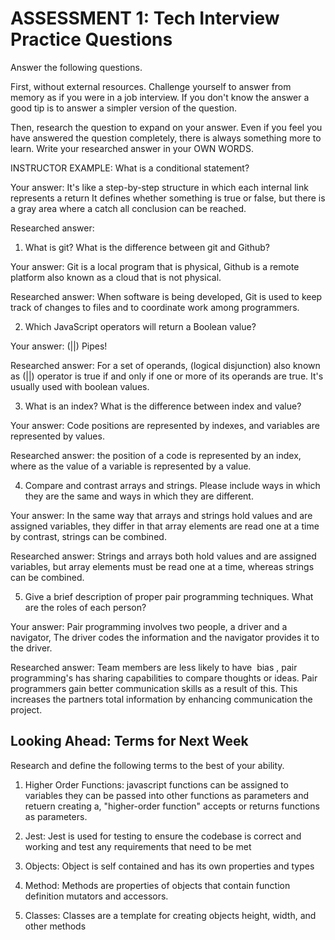 # ASSESSMENT 1: Tech Interview Practice Questions

Answer the following questions.

First, without external resources. Challenge yourself to answer from memory as if you were in a job interview. If you don't know the answer a good tip is to answer a simpler version of the question.

Then, research the question to expand on your answer. Even if you feel you have answered the question completely, there is always something more to learn. Write your researched answer in your OWN WORDS.

INSTRUCTOR EXAMPLE: What is a conditional statement?

Your answer: It's like a step-by-step structure in which each internal link represents a return
It defines whether something is true or false, but there is a gray area where a catch all conclusion can be reached.

Researched answer: 

1. What is git? What is the difference between git and Github?

Your answer: Git is a local program that is physical, Github is a remote platform also known as a cloud that is not physical.

Researched answer: When software is being developed, Git is used to keep track of changes to files and to coordinate work among programmers.

2. Which JavaScript operators will return a Boolean value?

Your answer: (||) Pipes!

Researched answer: For a set of operands, (logical disjunction) also known as (||) operator is true if and only if one or more of its operands are true. It's usually used with boolean values. 

3. What is an index? What is the difference between index and value?

Your answer: Code positions are represented by indexes, and variables are represented by values.

Researched answer: the position of a code is represented by an index, where as the value of a variable is represented by a value.

4. Compare and contrast arrays and strings. Please include ways in which they are the same and ways in which they are different.

Your answer: In the same way that arrays and strings hold values and are assigned variables, they differ in that array elements are read one at a time by contrast, strings can be combined.
 
Researched answer: Strings and arrays both hold values and are assigned variables, but array elements must be read one at a time, whereas strings can be combined.

5. Give a brief description of proper pair programming techniques. What are the roles of each person?

Your answer: Pair programming involves two people, a driver and a navigator, The driver codes the information and the navigator provides it to the driver.

Researched answer: Team members are less likely to have  bias , pair programming's has sharing capabilities to compare thoughts or ideas. Pair programmers gain better communication skills as a result of this. This increases the partners total information by enhancing communication the project.

## Looking Ahead: Terms for Next Week

Research and define the following terms to the best of your ability.

1. Higher Order Functions: javascript functions can be assigned to variables they can be passed into other functions as parameters and retuern creating a, "higher-order function" accepts or returns functions as parameters.

2. Jest: Jest is used for testing to ensure the codebase is correct and working and test any requirements that need to be met 

3. Objects: Object is self contained and has its own properties and types

4. Method: Methods are properties of objects that contain function definition mutators and accessors. 

5. Classes: Classes are a template for creating objects height, width, and other methods
